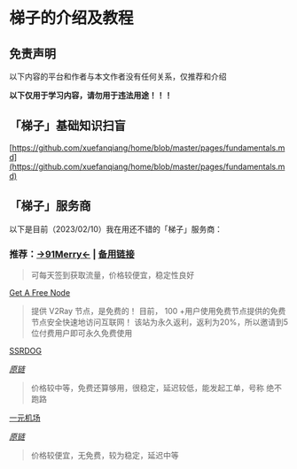 # 梯子的介绍及教程

## 免责声明

以下内容的平台和作者与本文作者没有任何关系，仅推荐和介绍

**以下仅用于学习内容，请勿用于违法用途！！！**

## 「梯子」基础知识扫盲

[https://github.com/xuefanqiang/home/blob/master/pages/fundamentals.md](https://github.com/xuefanqiang/home/blob/master/pages/fundamentals.md)

## 「梯子」服务商

以下是目前（2023/02/10）我在用还不错的「梯子」服务商：

### 推荐：[**→91Merry←**](https://going.91merry-1.top/auth/register?code=KQDe) | [备用链接](https://thesixshadow.com/)

> 可每天签到获取流量，价格较便宜，稳定性良好

[Get A Free Node](https://getafreenode.com/)

> 提供 V2Ray 节点，是免费的！
> 目前， 100 +用户使用免费节点提供的免费节点安全快速地访问互联网！
> 该站为永久返利，返利为20%，所以邀请到5位付费用户即可永久免费使用

[SSRDOG](http://dd.ma/246IUVmO)

[*原链*](https://dog.ssrdog.com/#/register?code=T2ChrHbu)

> 价格较中等，免费还算够用，很稳定，延迟较低，能发起工单，号称 绝不跑路 

[一元机场](http://dd.ma/R4GyPGQZ)

[*原链*](https://xn--4gq62f52gdss.com/#/register?code=6rQoMBSy)

> 价格较便宜，无免费，较为稳定，延迟中等

<!--
https://going.91merry-1.top/

https://hashyun.top/
-->

<script src="https://giscus.app/client.js"
        data-repo="zkitefly/zkitefly.github.io"
        data-repo-id="R_kgDOHnuxMQ"
        data-category-id="DIC_kwDOHnuxMc4CR1BS"
        data-mapping="pathname"
        data-strict="1"
        data-reactions-enabled="1"
        data-emit-metadata="1"
        data-input-position="top"
        data-theme="preferred_color_scheme"
        data-lang="zh-CN"
        crossorigin="anonymous"
        async>
</script>
